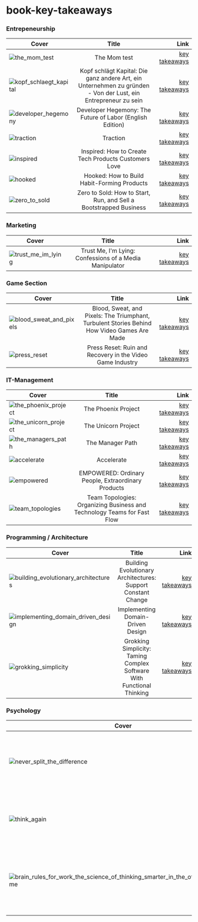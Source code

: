 ﻿# book-key-takeaways

### Entrepeneurship 

| Cover         | Title         | Link  |
| ------------- |:-------------:| -----:|
| ![the_mom_test](the_mom_test/cover.jpg) | The Mom test | [key takeaways](the_mom_test/takeaways.md) |
| ![kopf_schlaegt_kapital](kopf_schlaegt_kapital/cover.jpg) | Kopf schlägt Kapital: Die ganz andere Art, ein Unternehmen zu gründen - Von der Lust, ein Entrepreneur zu sein  | [key takeaways](kopf_schlaegt_kapital/takeaways.md)|
| ![developer_hegemony](developer_hegemony/cover.jpg) | Developer Hegemony: The Future of Labor (English Edition) | [key takeaways](developer_hegemony/takeaways.md) |
| ![traction](traction/cover.jpg) | Traction | [key takeaways](traction/takeaways.md) |
| ![inspired](inspired/cover.jpg) | Inspired: How to Create Tech Products Customers Love | [key takeaways](inspired/takeaways.md) |
| ![hooked](hooked/cover.jpg) | Hooked: How to Build Habit-Forming Products | [key takeaways](hooked/takeaways.md) |
| ![zero_to_sold](zero_to_sold/cover.jpg) | Zero to Sold: How to Start, Run, and Sell a Bootstrapped Business | [key takeaways](zero_to_sold/takeaways.md) |


### Marketing 

| Cover         | Title         | Link  |
| ------------- |:-------------:| -----:|
| ![trust_me_im_lying](trust_me_im_lying/cover.jpg) | Trust Me, I'm Lying: Confessions of a Media Manipulator  | [key takeaways](trust_me_im_lying/takeaways.md) |


### Game Section

| Cover         | Title         | Link  |
| ------------- |:-------------:| -----:|
| ![blood_sweat_and_pixels](blood_sweat_and_pixels/cover.jpg) | Blood, Sweat, and Pixels: The Triumphant, Turbulent Stories Behind How Video Games Are Made | [key takeaways](blood_sweat_and_pixels/takeaways.md) |
| ![press_reset](press_reset/cover.jpg) | Press Reset: Ruin and Recovery in the Video Game Industry | [key takeaways](press_reset/takeaways.md) |

### IT-Management

| Cover         | Title         | Link  |
| ------------- |:-------------:| -----:|
| ![the_phoenix_project](the_phoenix_project/cover.jpg) | The Phoenix Project | [key takeaways](the_phoenix_project/takeaways.md) |
| ![the_unicorn_project](the_unicorn_project/cover.jpg) | The Unicorn Project | [key takeaways](the_unicorn_project/takeaways.md) |
| ![the_managers_path](the_managers_path/cover.jpg) | The Manager Path | [key takeaways](the_managers_path/takeaways.md) |
| ![accelerate](accelerate/cover.jpg) | Accelerate | [key takeaways](accelerate/takeaways.md) |
| ![empowered](empowered/cover.jpg) | EMPOWERED: Ordinary People, Extraordinary Products | [key takeaways](empowered/takeaways.md) |
| ![team_topologies](team_topologies/cover.jpg) | Team Topologies: Organizing Business and Technology Teams for Fast Flow | [key takeaways](team_topologies/takeaways.md) |

### Programming / Architecture

| Cover         | Title         | Link  |
| ------------- |:-------------:| -----:|
| ![building_evolutionary_architectures](building_evolutionary_architectures/cover.jpg) | Building Evolutionary Architectures: Support Constant Change | [key takeaways](building_evolutionary_architectures/takeaways.md) |
| ![implementing_domain_driven_design](implementing_domain_driven_design/cover.jpg) | Implementing Domain-Driven Design | [key takeaways](implementing_domain_driven_design/takeaways.md) |
| ![grokking_simplicity](grokking_simplicity/cover.jpg) | Grokking Simplicity: Taming Complex Software With Functional Thinking | [key takeaways](grokking_simplicity/takeaways.md) |


### Psychology
| Cover         | Title         | Link  |
| ------------- |:-------------:| -----:|
| ![never_split_the_difference](never_split_the_difference/cover.jpg) |  Never Split the Difference: Negotiating as if Your Life Depended on It | [key takeaways](never_split_the_difference/takeaways.md) |
| ![think_again](think_again/cover.jpg) |  Think Again: The Power of Knowing What You Don't Know | [key takeaways](think_again/takeaways.md) |
| ![brain_rules_for_work_the_science_of_thinking_smarter_in_the_office_and_at_home](brain_rules_for_work_the_science_of_thinking_smarter_in_the_office_and_at_home/cover.jpg) | Brain Rules for Work: The Science of Thinking Smarter in the Office and at Home | [key takeaways](brain_rules_for_work_the_science_of_thinking_smarter_in_the_office_and_at_home/takeaways.md) |
